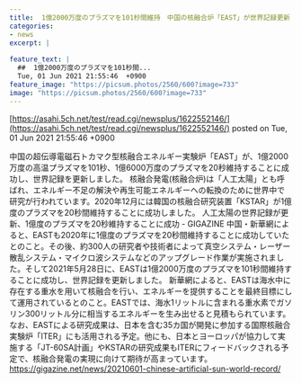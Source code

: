 ```yaml
---
title:  1億2000万度のプラズマを101秒間維持　中国の核融合炉「EAST」が世界記録更新  
categories:
- news
excerpt: |
  
feature_text: |
  ##  1億2000万度のプラズマを101秒間...
  Tue, 01 Jun 2021 21:55:46  +0900
feature_image: "https://picsum.photos/2560/600?image=733"
image: "https://picsum.photos/2560/600?image=733"
---
```


[https://asahi.5ch.net/test/read.cgi/newsplus/1622552146/](https://asahi.5ch.net/test/read.cgi/newsplus/1622552146/)
posted on Tue, 01 Jun 2021 21:55:46  +0900

<!--more-->

中国の超伝導電磁石トカマク型核融合エネルギー実験炉「EAST」が、1億2000万度の高温プラズマを101秒、1億6000万度のプラズマを20秒維持することに成功し、世界記録を更新しました。 核融合発電(核融合炉)は「人工太陽」とも呼ばれ、エネルギー不足の解決や再生可能エネルギーへの転換のために世界中で研究が行われています。2020年12月には韓国の核融合研究装置「KSTAR」が1億度のプラズマを20秒間維持することに成功しました。 人工太陽の世界記録が更新、1億度のプラズマを20秒維持することに成功 - GIGAZINE 中国・新華網によると、EASTも2020年に1億度のプラズマを20秒間維持することに成功していたとのこと。その後、約300人の研究者や技術者によって真空システム・レーザー散乱システム・マイクロ波システムなどのアップグレード作業が実施されました。そして2021年5月28日に、EASTは1億2000万度のプラズマを101秒間維持することに成功し、世界記録を更新しました。 新華網によると、EASTは海水中に存在する重水を用いて核融合を行い、エネルギーを提供することを最終目標にして運用されているとのこと。EASTでは、海水1リットルに含まれる重水素でガソリン300リットル分に相当するエネルギーを生み出せると見積もられています。 なお、EASTによる研究成果は、日本を含む35カ国が開発に参加する国際核融合実験炉「ITER」にも活用される予定。他にも、日本とヨーロッパが協力して実施する「JT-60SA計画」やKSTARの研究成果もITERにフィードバックされる予定で、核融合発電の実現に向けて期待が高まっています。 https://gigazine.net/news/20210601-chinese-artificial-sun-world-record/
